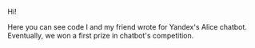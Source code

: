 Hi!

Here you can see code I and my friend wrote for Yandex's Alice chatbot. 
Eventually, we won a first prize in chatbot's competition.
